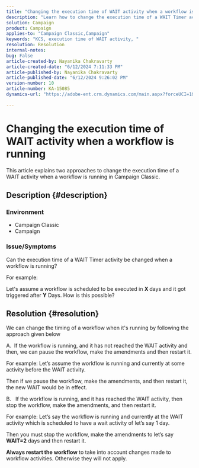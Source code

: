 ```yaml
---
title: "Changing the execution time of WAIT activity when a workflow is running"
description: "Learn how to change the execution time of a WAIT Timer activity when a workflow is running."
solution: Campaign
product: Campaign
applies-to: "Campaign Classic,Campaign"
keywords: "KCS, execution time of WAIT activity, "
resolution: Resolution
internal-notes: 
bug: False
article-created-by: Nayanika Chakravarty
article-created-date: "6/12/2024 7:11:33 PM"
article-published-by: Nayanika Chakravarty
article-published-date: "6/12/2024 9:26:02 PM"
version-number: 10
article-number: KA-15085
dynamics-url: "https://adobe-ent.crm.dynamics.com/main.aspx?forceUCI=1&pagetype=entityrecord&etn=knowledgearticle&id=86399c92-ef28-ef11-840a-000d3a3764e0"

---
```

# Changing the execution time of WAIT activity when a workflow is running


This article explains two approaches to change the execution time of a WAIT activity when a workflow is running in Campaign Classic.

## Description {#description}


### <b>Environment</b>

- Campaign Classic
- Campaign


### <b>Issue/Symptoms</b>

Can the execution time of a WAIT Timer activity be changed when a workflow is running?

 For example:

Let's assume a workflow is scheduled to be executed in <b>X </b>days and it got triggered after <b>Y</b> Days. How is this possible?




## Resolution {#resolution}


We can change the timing of a workflow when it's running by following the approach given below

A.  If the workflow is running, and it has not reached the WAIT activity and then, we can pause the workflow, make the amendments and then restart it.

For example: Let’s assume the workflow is running and currently at some activity before the WAIT activity.

Then if we pause the workflow, make the amendments, and then restart it, the new WAIT would be in effect.

B.   If the workflow is running, and it has reached the WAIT activity, then stop the workflow, make the amendments, and then restart it.

For example: Let’s say the workflow is running and currently at the WAIT activity which is scheduled to have a wait activity of let’s say 1 day.

Then you must stop the workflow, make the amendments to let’s say <b>WAIT=2</b> days and then restart it.

<b>Always restart the workflow</b> to take into account changes made to workflow activities. Otherwise they will not apply.
